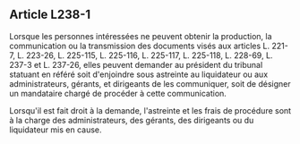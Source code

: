 Article L238-1
----
Lorsque les personnes intéressées ne peuvent obtenir la production, la
communication ou la transmission des documents visés aux articles L. 221-7, L.
223-26, L. 225-115, L. 225-116, L. 225-117, L. 225-118, L. 228-69, L. 237-3 et
L. 237-26, elles peuvent demander au président du tribunal statuant en référé
soit d'enjoindre sous astreinte au liquidateur ou aux administrateurs, gérants,
et dirigeants de les communiquer, soit de désigner un mandataire chargé de
procéder à cette communication.

Lorsqu'il est fait droit à la demande, l'astreinte et les frais de procédure
sont à la charge des administrateurs, des gérants, des dirigeants ou du
liquidateur mis en cause.
